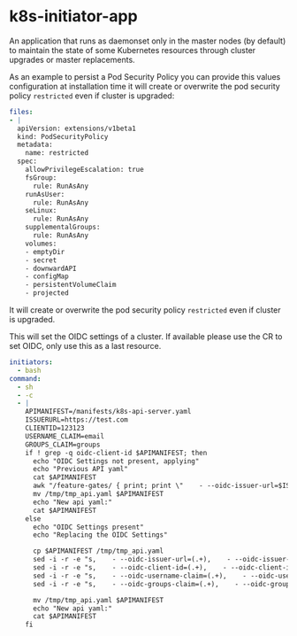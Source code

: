 # k8s-initiator-app

An application that runs as daemonset only in the master nodes (by default) to maintain the state of some Kubernetes resources through cluster upgrades or master replacements.

As an example to persist a Pod Security Policy you can provide this values configuration at installation time it will create or overwrite the pod security policy `restricted` even if cluster is upgraded:

```yaml
files:
- |
  apiVersion: extensions/v1beta1
  kind: PodSecurityPolicy
  metadata:
    name: restricted
  spec:
    allowPrivilegeEscalation: true
    fsGroup:
      rule: RunAsAny
    runAsUser:
      rule: RunAsAny
    seLinux:
      rule: RunAsAny
    supplementalGroups:
      rule: RunAsAny
    volumes:
    - emptyDir
    - secret
    - downwardAPI
    - configMap
    - persistentVolumeClaim
    - projected
```

It will create or overwrite the pod security policy `restricted` even if cluster is upgraded.


This will set the OIDC settings of a cluster. If available please use the CR to set OIDC, only use this as a last resource.
```yaml
initiators:
  - bash
command:
  - sh
  - -c
  - |
    APIMANIFEST=/manifests/k8s-api-server.yaml
    ISSUERURL=https://test.com
    CLIENTID=123123
    USERNAME_CLAIM=email
    GROUPS_CLAIM=groups
    if ! grep -q oidc-client-id $APIMANIFEST; then
      echo "OIDC Settings not present, applying"
      echo "Previous API yaml"
      cat $APIMANIFEST
      awk "/feature-gates/ { print; print \"    - --oidc-issuer-url=$ISSUERURL\n    - --oidc-client-id=$CLIENTID\n    - --oidc-username-claim=$USERNAME_CLAIM\n    - --oidc-groups-claim=$GROUPS_CLAIM\" ; next }1" $APIMANIFEST > /tmp/tmp_api.yaml
      mv /tmp/tmp_api.yaml $APIMANIFEST
      echo "New api yaml:"
      cat $APIMANIFEST
    else
      echo "OIDC Settings present"
      echo "Replacing the OIDC Settings"

      cp $APIMANIFEST /tmp/tmp_api.yaml
      sed -i -r -e "s,    - --oidc-issuer-url=(.+),    - --oidc-issuer-url=$ISSUERURL," /tmp/tmp_api.yaml
      sed -i -r -e "s,    - --oidc-client-id=(.+),    - --oidc-client-id=$CLIENTID," /tmp/tmp_api.yaml
      sed -i -r -e "s,    - --oidc-username-claim=(.+),    - --oidc-username-claim=$USERNAME_CLAIM," /tmp/tmp_api.yaml
      sed -i -r -e "s,    - --oidc-groups-claim=(.+),    - --oidc-groups-claim=$GROUPS_CLAIM," /tmp/tmp_api.yaml

      mv /tmp/tmp_api.yaml $APIMANIFEST
      echo "New api yaml:"
      cat $APIMANIFEST
    fi
```
